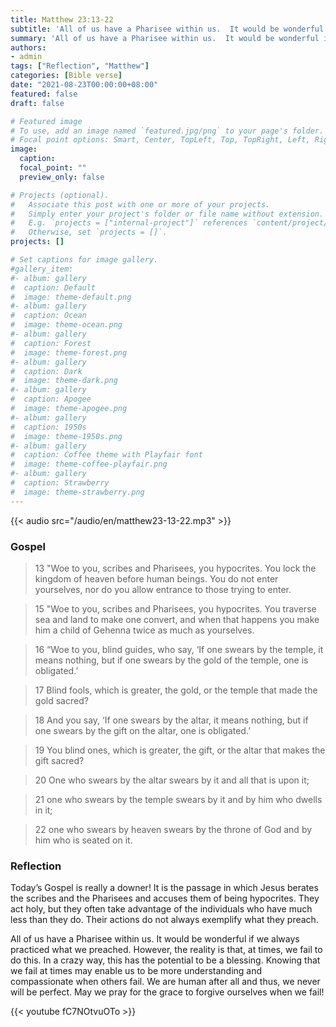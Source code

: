 ```yaml
---
title: Matthew 23:13-22
subtitle: 'All of us have a Pharisee within us.  It would be wonderful if we always practiced what we preached.  However, the reality is that, at times, we fail to do this.  In a crazy way, this has the potential to be a blessing.  Knowing that we fail at times may enable us to be more understanding and compassionate when others fail. We are human after all and thus, we never will be perfect.  May we pray for the grace to forgive ourselves when we fail!'
summary: 'All of us have a Pharisee within us.  It would be wonderful if we always practiced what we preached.  However, the reality is that, at times, we fail to do this.  In a crazy way, this has the potential to be a blessing.  Knowing that we fail at times may enable us to be more understanding and compassionate when others fail. We are human after all and thus, we never will be perfect.  May we pray for the grace to forgive ourselves when we fail!'
authors:
- admin
tags: ["Reflection", "Matthew"]
categories: [Bible verse]
date: "2021-08-23T00:00:00+08:00"
featured: false
draft: false

# Featured image
# To use, add an image named `featured.jpg/png` to your page's folder.
# Focal point options: Smart, Center, TopLeft, Top, TopRight, Left, Right, BottomLeft, Bottom, BottomRight
image:
  caption:
  focal_point: ""
  preview_only: false

# Projects (optional).
#   Associate this post with one or more of your projects.
#   Simply enter your project's folder or file name without extension.
#   E.g. `projects = ["internal-project"]` references `content/project/deep-learning/index.md`.
#   Otherwise, set `projects = []`.
projects: []

# Set captions for image gallery.
#gallery_item:
#- album: gallery
#  caption: Default
#  image: theme-default.png
#- album: gallery
#  caption: Ocean
#  image: theme-ocean.png
#- album: gallery
#  caption: Forest
#  image: theme-forest.png
#- album: gallery
#  caption: Dark
#  image: theme-dark.png
#- album: gallery
#  caption: Apogee
#  image: theme-apogee.png
#- album: gallery
#  caption: 1950s
#  image: theme-1950s.png
#- album: gallery
#  caption: Coffee theme with Playfair font
#  image: theme-coffee-playfair.png
#- album: gallery
#  caption: Strawberry
#  image: theme-strawberry.png
---
```


{{< audio src="/audio/en/matthew23-13-22.mp3" >}}

### Gospel
> 13 "Woe to you, scribes and Pharisees, you hypocrites. You lock the kingdom of heaven before human beings. You do not enter yourselves, nor do you allow entrance to those trying to enter.

> 15 "Woe to you, scribes and Pharisees, you hypocrites. You traverse sea and land to make one convert, and when that happens you make him a child of Gehenna twice as much as yourselves.

> 16 “Woe to you, blind guides, who say, ‘If one swears by the temple, it means nothing, but if one swears by the gold of the temple, one is obligated.’

> 17 Blind fools, which is greater, the gold, or the temple that made the gold sacred?

> 18 And you say, ‘If one swears by the altar, it means nothing, but if one swears by the gift on the altar, one is obligated.’

> 19 You blind ones, which is greater, the gift, or the altar that makes the gift sacred?

> 20 One who swears by the altar swears by it and all that is upon it;

> 21 one who swears by the temple swears by it and by him who dwells in it;

> 22 one who swears by heaven swears by the throne of God and by him who is seated on it.

### Reflection
Today’s Gospel is really a downer! It is the passage in which Jesus berates the scribes and the Pharisees and accuses them of being hypocrites. They act holy, but they often take advantage of the individuals who have much less than they do.  Their actions do not always exemplify what they preach.

All of us have a Pharisee within us.  It would be wonderful if we always practiced what we preached.  However, the reality is that, at times, we fail to do this.  In a crazy way, this has the potential to be a blessing.  Knowing that we fail at times may enable us to be more understanding and compassionate when others fail. We are human after all and thus, we never will be perfect.  May we pray for the grace to forgive ourselves when we fail!

{{< youtube fC7NOtvuOTo >}}

